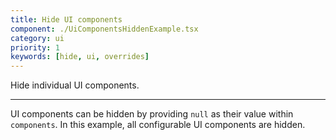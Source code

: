 ```yaml
---
title: Hide UI components
component: ./UiComponentsHiddenExample.tsx
category: ui
priority: 1
keywords: [hide, ui, overrides]
---
```


Hide individual UI components.

---

UI components can be hidden by providing `null` as their value within `components`. In this example, all configurable UI components are hidden.
